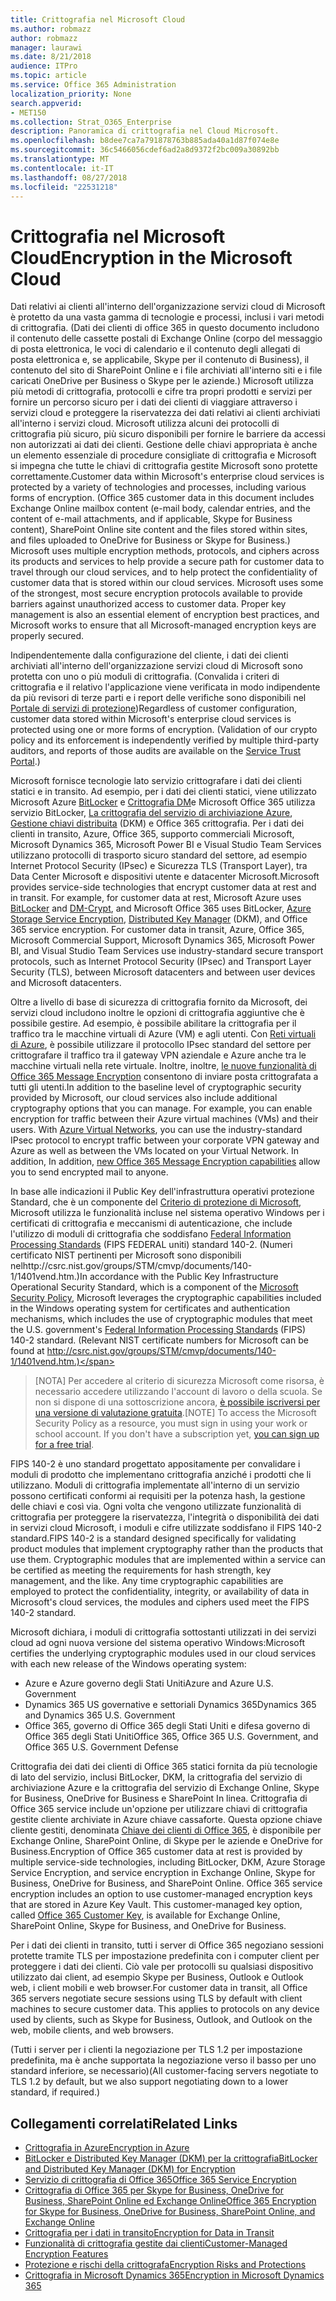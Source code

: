 ```yaml
---
title: Crittografia nel Microsoft Cloud
ms.author: robmazz
author: robmazz
manager: laurawi
ms.date: 8/21/2018
audience: ITPro
ms.topic: article
ms.service: Office 365 Administration
localization_priority: None
search.appverid:
- MET150
ms.collection: Strat_O365_Enterprise
description: Panoramica di crittografia nel Cloud Microsoft.
ms.openlocfilehash: b8dee7ca7a791878763b885ada40a1d87f074e8e
ms.sourcegitcommit: 36c5466056cdef6ad2a8d9372f2bc009a30892bb
ms.translationtype: MT
ms.contentlocale: it-IT
ms.lasthandoff: 08/27/2018
ms.locfileid: "22531218"
---
```

# <a name="encryption-in-the-microsoft-cloud"></a><span data-ttu-id="a79d6-103">Crittografia nel Microsoft Cloud</span><span class="sxs-lookup"><span data-stu-id="a79d6-103">Encryption in the Microsoft Cloud</span></span>

<span data-ttu-id="a79d6-p101">Dati relativi ai clienti all'interno dell'organizzazione servizi cloud di Microsoft è protetto da una vasta gamma di tecnologie e processi, inclusi i vari metodi di crittografia. (Dati dei clienti di office 365 in questo documento includono il contenuto delle cassette postali di Exchange Online (corpo del messaggio di posta elettronica, le voci di calendario e il contenuto degli allegati di posta elettronica e, se applicabile, Skype per il contenuto di Business), il contenuto del sito di SharePoint Online e i file archiviati all'interno siti e i file caricati OneDrive per Business o Skype per le aziende.) Microsoft utilizza più metodi di crittografia, protocolli e cifre tra propri prodotti e servizi per fornire un percorso sicuro per i dati dei clienti di viaggiare attraverso i servizi cloud e proteggere la riservatezza dei dati relativi ai clienti archiviati all'interno i servizi cloud. Microsoft utilizza alcuni dei protocolli di crittografia più sicuro, più sicuro disponibili per fornire le barriere da accessi non autorizzati ai dati dei clienti. Gestione delle chiavi appropriata è anche un elemento essenziale di procedure consigliate di crittografia e Microsoft si impegna che tutte le chiavi di crittografia gestite Microsoft sono protette correttamente.</span><span class="sxs-lookup"><span data-stu-id="a79d6-p101">Customer data within Microsoft's enterprise cloud services is protected by a variety of technologies and processes, including various forms of encryption. (Office 365 customer data in this document includes Exchange Online mailbox content (e-mail body, calendar entries, and the content of e-mail attachments, and if applicable, Skype for Business content), SharePoint Online site content and the files stored within sites, and files uploaded to OneDrive for Business or Skype for Business.) Microsoft uses multiple encryption methods, protocols, and ciphers across its products and services to help provide a secure path for customer data to travel through our cloud services, and to help protect the confidentiality of customer data that is stored within our cloud services. Microsoft uses some of the strongest, most secure encryption protocols available to provide barriers against unauthorized access to customer data. Proper key management is also an essential element of encryption best practices, and Microsoft works to ensure that all Microsoft-managed encryption keys are properly secured.</span></span>

<span data-ttu-id="a79d6-p102">Indipendentemente dalla configurazione del cliente, i dati dei clienti archiviati all'interno dell'organizzazione servizi cloud di Microsoft sono protetta con uno o più moduli di crittografia. (Convalida i criteri di crittografia e il relativo l'applicazione viene verificata in modo indipendente da più revisori di terze parti e i report delle verifiche sono disponibili nel [Portale di servizi di protezione](https://aka.ms/stp))</span><span class="sxs-lookup"><span data-stu-id="a79d6-p102">Regardless of customer configuration, customer data stored within Microsoft's enterprise cloud services is protected using one or more forms of encryption. (Validation of our crypto policy and its enforcement is independently verified by multiple third-party auditors, and reports of those audits are available on the [Service Trust Portal](https://aka.ms/stp).)</span></span>

<span data-ttu-id="a79d6-p103">Microsoft fornisce tecnologie lato servizio crittografare i dati dei clienti statici e in transito. Ad esempio, per i dati dei clienti statici, viene utilizzato Microsoft Azure [BitLocker](https://docs.microsoft.com/windows/device-security/bitlocker/bitlocker-overview) e [Crittografia DM](https://en.wikipedia.org/wiki/Dm-crypt)e Microsoft Office 365 utilizza servizio BitLocker, [La crittografia del servizio di archiviazione Azure](https://azure.microsoft.com/documentation/articles/storage-service-encryption/), [Gestione chiavi distribuita](https://support.office.com/article/989ba10c-f73f-4efb-ad1b-af3322e5f376) (DKM) e Office 365 crittografia. Per i dati dei clienti in transito, Azure, Office 365, supporto commerciali Microsoft, Microsoft Dynamics 365, Microsoft Power BI e Visual Studio Team Services utilizzano protocolli di trasporto sicuro standard del settore, ad esempio Internet Protocol Security (IPsec) e Sicurezza TLS (Transport Layer), tra Data Center Microsoft e dispositivi utente e datacenter Microsoft.</span><span class="sxs-lookup"><span data-stu-id="a79d6-p103">Microsoft provides service-side technologies that encrypt customer data at rest and in transit. For example, for customer data at rest, Microsoft Azure uses [BitLocker](https://docs.microsoft.com/windows/device-security/bitlocker/bitlocker-overview) and [DM-Crypt](https://en.wikipedia.org/wiki/Dm-crypt), and Microsoft Office 365 uses BitLocker, [Azure Storage Service Encryption](https://azure.microsoft.com/documentation/articles/storage-service-encryption/), [Distributed Key Manager](https://support.office.com/article/989ba10c-f73f-4efb-ad1b-af3322e5f376) (DKM), and Office 365 service encryption. For customer data in transit, Azure, Office 365, Microsoft Commercial Support, Microsoft Dynamics 365, Microsoft Power BI, and Visual Studio Team Services use industry-standard secure transport protocols, such as Internet Protocol Security (IPsec) and Transport Layer Security (TLS), between Microsoft datacenters and between user devices and Microsoft datacenters.</span></span>

<span data-ttu-id="a79d6-p104">Oltre a livello di base di sicurezza di crittografia fornito da Microsoft, dei servizi cloud includono inoltre le opzioni di crittografia aggiuntive che è possibile gestire. Ad esempio, è possibile abilitare la crittografia per il traffico tra le macchine virtuali di Azure (VM) e agli utenti. Con [Reti virtuali di Azure](https://azure.microsoft.com/services/virtual-network/), è possibile utilizzare il protocollo IPsec standard del settore per crittografare il traffico tra il gateway VPN aziendale e Azure anche tra le macchine virtuali nella rete virtuale. Inoltre, inoltre, [le nuove funzionalità di Office 365 Message Encryption](set-up-new-message-encryption-capabilities.md) consentono di inviare posta crittografata a tutti gli utenti.</span><span class="sxs-lookup"><span data-stu-id="a79d6-p104">In addition to the baseline level of cryptographic security provided by Microsoft, our cloud services also include additional cryptography options that you can manage. For example, you can enable encryption for traffic between their Azure virtual machines (VMs) and their users. With [Azure Virtual Networks](https://azure.microsoft.com/services/virtual-network/), you can use the industry-standard IPsec protocol to encrypt traffic between your corporate VPN gateway and Azure as well as between the VMs located on your Virtual Network. In addition, In addition, [new Office 365 Message Encryption capabilities](set-up-new-message-encryption-capabilities.md) allow you to send encrypted mail to anyone.</span></span>

<span data-ttu-id="a79d6-p105">In base alle indicazioni il Public Key dell'infrastruttura operativi protezione Standard, che è un componente del [Criterio di protezione di Microsoft](https://servicetrust.microsoft.com/ViewPage/TrustDocuments?command=Download&downloadType=Document&downloadId=5868ecc8-50b7-4f91-b43f-640e2b99e86e&docTab=6d000410-c9e9-11e7-9a91-892aae8839ad_FAQ%20and%20White%20Papers), Microsoft utilizza le funzionalità incluse nel sistema operativo Windows per i certificati di crittografia e meccanismi di autenticazione, che include l'utilizzo di moduli di crittografia che soddisfano [Federal Information Processing Standards](http://csrc.nist.gov/publications/PubsFIPS.html) (FIPS FEDERAL uniti) standard 140-2. (Numeri certificato NIST pertinenti per Microsoft sono disponibili nelhttp://csrc.nist.gov/groups/STM/cmvp/documents/140-1/1401vend.htm.)</span><span class="sxs-lookup"><span data-stu-id="a79d6-p105">In accordance with the Public Key Infrastructure Operational Security Standard, which is a component of the [Microsoft Security Policy](https://servicetrust.microsoft.com/ViewPage/TrustDocuments?command=Download&downloadType=Document&downloadId=5868ecc8-50b7-4f91-b43f-640e2b99e86e&docTab=6d000410-c9e9-11e7-9a91-892aae8839ad_FAQ%20and%20White%20Papers), Microsoft leverages the cryptographic capabilities included in the Windows operating system for certificates and authentication mechanisms, which includes the use of cryptographic modules that meet the U.S. government's [Federal Information Processing Standards](http://csrc.nist.gov/publications/PubsFIPS.html) (FIPS) 140-2 standard. (Relevant NIST certificate numbers for Microsoft can be found at http://csrc.nist.gov/groups/STM/cmvp/documents/140-1/1401vend.htm.)</span></span>

> <span data-ttu-id="a79d6-p106">[NOTA] Per accedere al criterio di sicurezza Microsoft come risorsa, è necessario accedere utilizzando l'account di lavoro o della scuola. Se non si dispone di una sottoscrizione ancora, [è possibile iscriversi per una versione di valutazione gratuita](https://servicetrust.microsoft.com/Home/TrialSubscriptions).</span><span class="sxs-lookup"><span data-stu-id="a79d6-p106">[NOTE] To access the Microsoft Security Policy as a resource, you must sign in using your work or school account. If you don't have a subscription yet, [you can sign up for a free trial](https://servicetrust.microsoft.com/Home/TrialSubscriptions).</span></span>

<span data-ttu-id="a79d6-p107">FIPS 140-2 è uno standard progettato appositamente per convalidare i moduli di prodotto che implementano crittografia anziché i prodotti che li utilizzano. Moduli di crittografia implementate all'interno di un servizio possono certificati conformi ai requisiti per la potenza hash, la gestione delle chiavi e così via. Ogni volta che vengono utilizzate funzionalità di crittografia per proteggere la riservatezza, l'integrità o disponibilità dei dati in servizi cloud Microsoft, i moduli e cifre utilizzate soddisfano il FIPS 140-2 standard.</span><span class="sxs-lookup"><span data-stu-id="a79d6-p107">FIPS 140-2 is a standard designed specifically for validating product modules that implement cryptography rather than the products that use them. Cryptographic modules that are implemented within a service can be certified as meeting the requirements for hash strength, key management, and the like. Any time cryptographic capabilities are employed to protect the confidentiality, integrity, or availability of data in Microsoft's cloud services, the modules and ciphers used meet the FIPS 140-2 standard.</span></span>

<span data-ttu-id="a79d6-124">Microsoft dichiara, i moduli di crittografia sottostanti utilizzati in dei servizi cloud ad ogni nuova versione del sistema operativo Windows:</span><span class="sxs-lookup"><span data-stu-id="a79d6-124">Microsoft certifies the underlying cryptographic modules used in our cloud services with each new release of the Windows operating system:</span></span>
- <span data-ttu-id="a79d6-125">Azure e Azure governo degli Stati Uniti</span><span class="sxs-lookup"><span data-stu-id="a79d6-125">Azure and Azure U.S. Government</span></span>
- <span data-ttu-id="a79d6-126">Dynamics 365 US governative e settoriali Dynamics 365</span><span class="sxs-lookup"><span data-stu-id="a79d6-126">Dynamics 365 and Dynamics 365 U.S. Government</span></span>
- <span data-ttu-id="a79d6-127">Office 365, governo di Office 365 degli Stati Uniti e difesa governo di Office 365 degli Stati Uniti</span><span class="sxs-lookup"><span data-stu-id="a79d6-127">Office 365, Office 365 U.S. Government, and Office 365 U.S. Government Defense</span></span>

<span data-ttu-id="a79d6-p108">Crittografia dei dati dei clienti di Office 365 statici fornita da più tecnologie di lato del servizio, inclusi BitLocker, DKM, la crittografia del servizio di archiviazione Azure e la crittografia del servizio di Exchange Online, Skype for Business, OneDrive for Business e SharePoint In linea. Crittografia di Office 365 service include un'opzione per utilizzare chiavi di crittografia gestite cliente archiviate in Azure chiave cassaforte. Questa opzione chiave cliente gestiti, denominata [Chiave dei clienti di Office 365](https://support.office.com/article/f2cd475a-e592-46cf-80a3-1bfb0fa17697), è disponibile per Exchange Online, SharePoint Online, di Skype per le aziende e OneDrive for Business.</span><span class="sxs-lookup"><span data-stu-id="a79d6-p108">Encryption of Office 365 customer data at rest is provided by multiple service-side technologies, including BitLocker, DKM, Azure Storage Service Encryption, and service encryption in Exchange Online, Skype for Business, OneDrive for Business, and SharePoint Online. Office 365 service encryption includes an option to use customer-managed encryption keys that are stored in Azure Key Vault. This customer-managed key option, called [Office 365 Customer Key](https://support.office.com/article/f2cd475a-e592-46cf-80a3-1bfb0fa17697), is available for Exchange Online, SharePoint Online, Skype for Business, and OneDrive for Business.</span></span>

<span data-ttu-id="a79d6-p109">Per i dati dei clienti in transito, tutti i server di Office 365 negoziano sessioni protette tramite TLS per impostazione predefinita con i computer client per proteggere i dati dei clienti.  Ciò vale per protocolli su qualsiasi dispositivo utilizzato dai client, ad esempio Skype per Business, Outlook e Outlook web, i client mobili e web browser.</span><span class="sxs-lookup"><span data-stu-id="a79d6-p109">For customer data in transit, all Office 365 servers negotiate secure sessions using TLS by default with client machines to secure customer data.  This applies to protocols on any device used by clients, such as Skype for Business, Outlook, and Outlook on the web, mobile clients, and web browsers.</span></span>

<span data-ttu-id="a79d6-133">(Tutti i server per i clienti la negoziazione per TLS 1.2 per impostazione predefinita, ma è anche supportata la negoziazione verso il basso per uno standard inferiore, se necessario)</span><span class="sxs-lookup"><span data-stu-id="a79d6-133">(All customer-facing servers negotiate to TLS 1.2 by default, but we also support negotiating down to a lower standard, if required.)</span></span>

## <a name="related-links"></a><span data-ttu-id="a79d6-134">Collegamenti correlati</span><span class="sxs-lookup"><span data-stu-id="a79d6-134">Related Links</span></span>

- [<span data-ttu-id="a79d6-135">Crittografia in Azure</span><span class="sxs-lookup"><span data-stu-id="a79d6-135">Encryption in Azure</span></span>](office-365-azure-encryption.md)
- [<span data-ttu-id="a79d6-136">BitLocker e Distributed Key Manager (DKM) per la crittografia</span><span class="sxs-lookup"><span data-stu-id="a79d6-136">BitLocker and Distributed Key Manager (DKM) for Encryption</span></span>](office-365-bitlocker-and-distributed-key-manager-for-encryption.md)
- [<span data-ttu-id="a79d6-137">Servizio di crittografia di Office 365</span><span class="sxs-lookup"><span data-stu-id="a79d6-137">Office 365 Service Encryption</span></span>](office-365-service-encryption.md)
- [<span data-ttu-id="a79d6-138">Crittografia di Office 365 per Skype for Business, OneDrive for Business, SharePoint Online ed Exchange Online</span><span class="sxs-lookup"><span data-stu-id="a79d6-138">Office 365 Encryption for Skype for Business, OneDrive for Business, SharePoint Online, and Exchange Online</span></span>](office-365-encryption-for-skype-onedrive-sharepoint-and-exchange.md)
- [<span data-ttu-id="a79d6-139">Crittografia per i dati in transito</span><span class="sxs-lookup"><span data-stu-id="a79d6-139">Encryption for Data in Transit</span></span>](office-365-encryption-for-data-in-transit.md)
- [<span data-ttu-id="a79d6-140">Funzionalità di crittografia gestite dai clienti</span><span class="sxs-lookup"><span data-stu-id="a79d6-140">Customer-Managed Encryption Features</span></span>](office-365-customer-managed-encryption-features.md)
- [<span data-ttu-id="a79d6-141">Protezione e rischi della crittografa</span><span class="sxs-lookup"><span data-stu-id="a79d6-141">Encryption Risks and Protections</span></span>](office-365-encryption-risks-and-protections.md)
- [<span data-ttu-id="a79d6-142">Crittografia in Microsoft Dynamics 365</span><span class="sxs-lookup"><span data-stu-id="a79d6-142">Encryption in Microsoft Dynamics 365</span></span>](office-365-encryption-in-microsoft-dynamics-365.md)